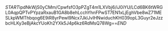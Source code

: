 $START$ipdNkWjS0yCMm/CpwfsfO3pPZgT4m1LXVbj6/iJ0iYU/LCd6BK6tWRGL0AqpQPTvPYpzaRxauB1GA8b8ehLcchYhnFPwST7EN1xLjEghVbe8wZ71MESLkpWMThbqog6E9iR8yrPewI9Ncx7JklJvIHNwiduchKH039opL3Guyr2eJzzbcHLKy3eBjAkcYUoKh2YXk5J4p6kz6RdMsQ78Wg==$END$
